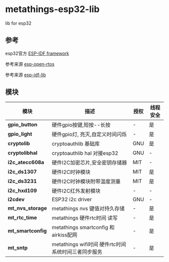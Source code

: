 # metathings-esp32-lib
lib for esp32

## 参考

esp32官方 [ESP-IDF framework](https://github.com/espressif/esp-idf)

参考来源 [esp-open-rtos](https://github.com/SuperHouse/esp-open-rtos)

参考来源 [esp-idf-lib](https://github.com/UncleRus/esp-idf-lib)


## 模块

| 模块              | 描述                                                                     | 授权 | 线程安全|
|-------------------|-------------------------------------------------------------------------|------|--------|
| **gpio_button**   | 硬件gpio按键,短按--长按                                                  | -     | 是     |
| **gpio_light**    | 硬件gpio灯, 亮灭,自定义时间闪烁                                           | -     | 是     |
| **cryptolib**     | cryptoauthlib 基础库                                                    | GNU   | 是     |
| **cryptolibhal**  | cryptoauthlib hal 对接esp32                                             | GNU   | -      |
| **i2c_atecc608a** | 硬件I2C加密芯片,安全密钥存储器                                            | MIT  | -      |
| **i2c_ds1307**    | 硬件I2C时钟模块                                                          | MIT  | 是     |
| **i2c_ds3231**    | 硬件I2C时钟模块附带温度测量                                               | MIT  | 是     |
| **i2c_hxd109**    | 硬件I2C红外发射模块                                                      | -    | -      |
| **i2cdev**        | ESP32 i2c driver                                                        | GNU  | -      |
| **mt_nvs_storage**| metathings nvs 键值对持久存储                                            | -    | 是     |
| **mt_rtc_time**   | metathings 硬件rtc时间 读写                                              | -    | 是     |
| **mt_smartconfig**| metathings smartconfig 和 airkiss配网                                   | -   | 是     |
| **mt_sntp**       | metathings wifi时间 硬件rtc时间 系统时间三者同步服务                       | -   | 是     |
